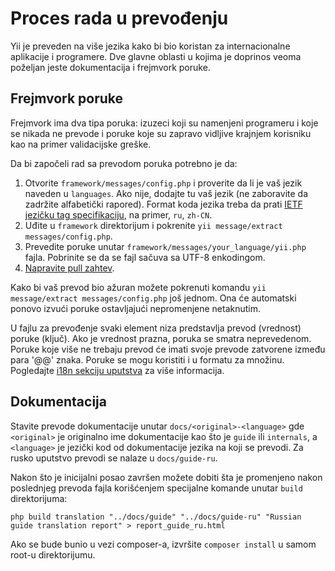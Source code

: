 Proces rada u prevođenju
========================

Yii je preveden na više jezika kako bi bio koristan za internacionalne aplikacije i programere. Dve glavne oblasti u kojima je doprinos veoma poželjan jeste dokumentacija i frejmvork poruke.

Frejmvork poruke
----------------

Frejmvork ima dva tipa poruka: izuzeci koji su namenjeni programeru i koje se nikada ne prevode i poruke koje su zapravo vidljive krajnjem korisniku kao na primer validacijske greške.

Da bi započeli rad sa prevodom poruka potrebno je da:

1. Otvorite `framework/messages/config.php` i proverite da li je vaš jezik naveden u `languages`. Ako nije,
   dodajte tu vaš jezik (ne zaboravite da zadržite alfabetički rapored). Format koda jezika treba da prati 
   [IETF jezičku tag specifikaciju](http://en.wikipedia.org/wiki/IETF_language_tag), na primer, `ru`, `zh-CN`.
2. Uđite u `framework` direktorijum i pokrenite `yii message/extract messages/config.php`.
3. Prevedite poruke unutar `framework/messages/your_language/yii.php` fajla. Pobrinite se da se fajl sačuva sa UTF-8 enkodingom.
4. [Napravite pull zahtev](https://github.com/yiisoft/yii2/blob/master/docs/internals-sr-Latn/git-workflow.md).

Kako bi  vaš prevod bio ažuran možete pokrenuti komandu `yii message/extract messages/config.php` još jednom. Ona će automatski ponovo izvući poruke ostavljajući nepromenjene netaknutim.

U fajlu za prevođenje svaki element niza predstavlja prevod (vrednost) poruke (ključ). Ako je vrednost prazna, poruka se smatra neprevedenom. Poruke koje više ne trebaju prevod će imati svoje prevode zatvorene između para '@@' znaka. Poruke se mogu koristiti i u formatu za množinu. Pogledajte [i18n sekciju uputstva](../guide-sr-Latn/tutorial-i18n.md) za više informacija.

Dokumentacija
-------------

Stavite prevode dokumentacije unutar `docs/<original>-<language>` gde `<original>` je originalno ime dokumentacije kao što je `guide` ili `internals`, a `<language>` je jezički kod od dokumentacije jezika na koji se prevodi. Za rusko uputstvo prevodi se nalaze u `docs/guide-ru`.

Nakon što je inicijalni posao završen možete dobiti šta je promenjeno nakon poslednjeg prevoda fajla korišćenjem specijalne komande unutar `build` direktorijuma:

```
php build translation "../docs/guide" "../docs/guide-ru" "Russian guide translation report" > report_guide_ru.html
```

Ako se bude bunio u vezi composer-a, izvršite `composer install` u samom root-u direktorijumu.